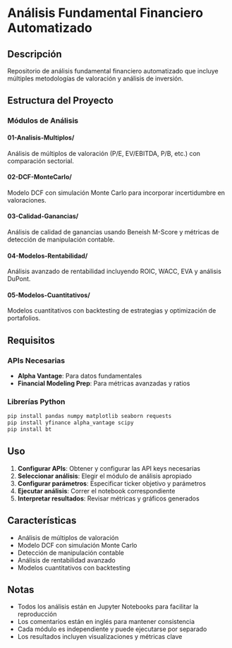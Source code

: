 # Análisis Fundamental Financiero Automatizado

## Descripción
Repositorio de análisis fundamental financiero automatizado que incluye múltiples metodologías de valoración y análisis de inversión.

## Estructura del Proyecto

### Módulos de Análisis

#### 01-Analisis-Multiplos/
Análisis de múltiplos de valoración (P/E, EV/EBITDA, P/B, etc.) con comparación sectorial.

#### 02-DCF-MonteCarlo/
Modelo DCF con simulación Monte Carlo para incorporar incertidumbre en valoraciones.

#### 03-Calidad-Ganancias/
Análisis de calidad de ganancias usando Beneish M-Score y métricas de detección de manipulación contable.

#### 04-Modelos-Rentabilidad/
Análisis avanzado de rentabilidad incluyendo ROIC, WACC, EVA y análisis DuPont.

#### 05-Modelos-Cuantitativos/
Modelos cuantitativos con backtesting de estrategias y optimización de portafolios.

## Requisitos

### APIs Necesarias
- **Alpha Vantage**: Para datos fundamentales
- **Financial Modeling Prep**: Para métricas avanzadas y ratios

### Librerías Python
```bash
pip install pandas numpy matplotlib seaborn requests
pip install yfinance alpha_vantage scipy
pip install bt
```

## Uso

1. **Configurar APIs**: Obtener y configurar las API keys necesarias
2. **Seleccionar análisis**: Elegir el módulo de análisis apropiado
3. **Configurar parámetros**: Especificar ticker objetivo y parámetros
4. **Ejecutar análisis**: Correr el notebook correspondiente
5. **Interpretar resultados**: Revisar métricas y gráficos generados

## Características

- Análisis de múltiplos de valoración
- Modelo DCF con simulación Monte Carlo
- Detección de manipulación contable
- Análisis de rentabilidad avanzado
- Modelos cuantitativos con backtesting

## Notas

- Todos los análisis están en Jupyter Notebooks para facilitar la reproducción
- Los comentarios están en inglés para mantener consistencia
- Cada módulo es independiente y puede ejecutarse por separado
- Los resultados incluyen visualizaciones y métricas clave 